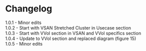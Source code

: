 # Changelog

1.0.1   -   Minor edits<br>
1.0.2   -   Start with VSAN Stretched Cluster in Usecase section<br>
1.0.3   -   Start with VVol section in VSAN and VVol specifics section<br>
1.0.4   -   Update to VVol section and replaced diagram (figure 15)<br>
1.0.5   -   Minor edits<br>
